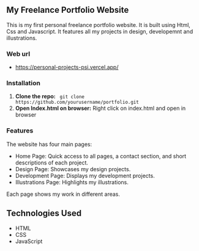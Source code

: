 
## My Freelance Portfolio Website
This is my first personal freelance portfolio website. It is built using Html, Css and Javascript. It features all my projects in design, developemnt and illustrations.

### Web url
- https://personal-projects-psi.vercel.app/
### Installation
1. **Clone the repo:** ` git clone https://github.com/yourusername/portfolio.git`
2. **Open Index.html on browser:** Right click on index.html and open in browser

### Features
 The website has four main pages:
- Home Page: Quick access to all pages, a contact section, and short descriptions of each project.
- Design Page: Showcases my design projects.
- Development Page: Displays my development projects.
- Illustrations Page: Highlights my illustrations.
  
Each page shows my work in different areas.

## Technologies Used
   - HTML
   - CSS
   - JavaScript

